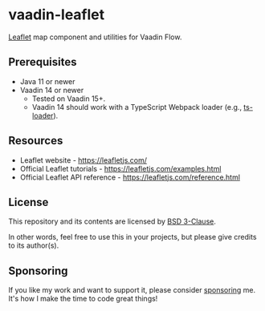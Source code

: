 # vaadin-leaflet

[//]: # (TODO: Vaadin Directory version.)
[//]: # (TODO: Vaadin Directory stars.)

[Leaflet](https://leafletjs.com/) map component and utilities for Vaadin Flow.

## Prerequisites

* Java 11 or newer
* Vaadin 14 or newer
  * Tested on Vaadin 15+.
  * Vaadin 14 should work with a TypeScript Webpack loader (e.g., [ts-loader](https://github.com/TypeStrong/ts-loader)).

[//]: # (TODO: Basic usage.)

## Resources

* Leaflet website - https://leafletjs.com/
* Official Leaflet tutorials - https://leafletjs.com/examples.html
* Official Leaflet API reference - https://leafletjs.com/reference.html

[//]: # (TODO: Addon Javadocs.)

## License

This repository and its contents are licensed by [BSD 3-Clause](LICENSE.txt).

In other words, feel free to use this in your projects, but please give credits to its author(s).

## Sponsoring

If you like my work and want to support it, please consider [sponsoring](https://github.com/sponsors/oliveryasuna) me.
It's how I make the time to code great things!
